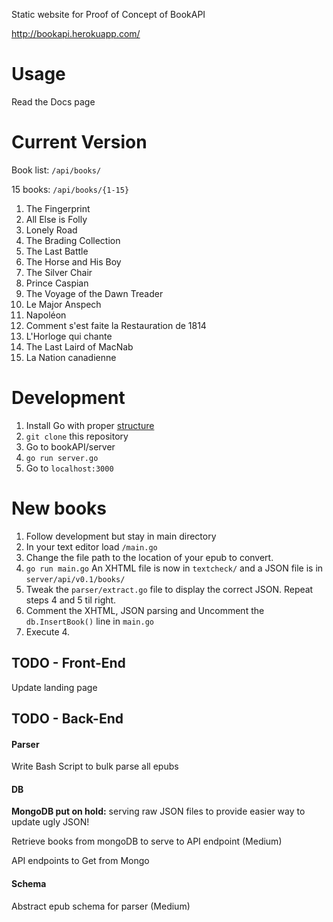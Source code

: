 Static website for Proof of Concept of BookAPI

http://bookapi.herokuapp.com/

# Usage

Read the Docs page

# Current Version

Book list: ```/api/books/```

15 books: ```/api/books/{1-15}```

1. The Fingerprint
2. All Else is Folly
3. Lonely Road
4. The Brading Collection
5. The Last Battle
6. The Horse and His Boy
7. The Silver Chair
8. Prince Caspian
9. The Voyage of the Dawn Treader
10. Le Major Anspech
11. Napoléon
12. Comment s'est faite la Restauration de 1814
13. L'Horloge qui chante
14. The Last Laird of MacNab
15. La Nation canadienne

# Development

1. Install Go with proper [structure](http://golang.org/doc/code.html)
2. ```git clone``` this repository
3. Go to bookAPI/server
4. ```go run server.go```
5. Go to ```localhost:3000```

# New books

1. Follow development but stay in main directory
2. In your text editor load ```/main.go```
3. Change the file path to the location of your epub to convert.
4. ```go run main.go```
	An XHTML file is now in ```textcheck/``` and a JSON file is in ```server/api/v0.1/books/```
5. Tweak the ```parser/extract.go``` file to display the correct JSON.
	Repeat steps 4 and 5 til right.
6. Comment the XHTML, JSON parsing and Uncomment the ```db.InsertBook()``` line in ```main.go```
7. Execute 4.

## TODO - Front-End

Update landing page

## TODO - Back-End

#### Parser

Write Bash Script to bulk parse all epubs

#### DB

<b>MongoDB put on hold:</b> serving raw JSON files to provide easier way to update ugly JSON!

Retrieve books from mongoDB to serve to API endpoint (Medium)

API endpoints to Get from Mongo

#### Schema

Abstract epub schema for parser (Medium)
